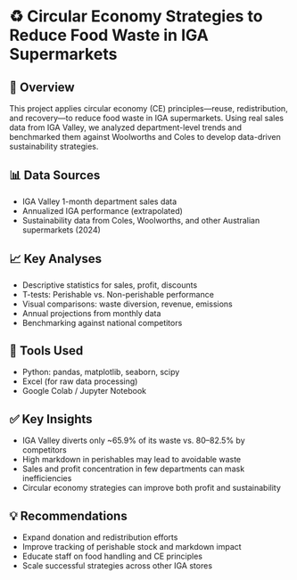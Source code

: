 # ♻️ Circular Economy Strategies to Reduce Food Waste in IGA Supermarkets

## 📌 Overview
This project applies circular economy (CE) principles—reuse, redistribution, and recovery—to reduce food waste in IGA supermarkets. Using real sales data from IGA Valley, we analyzed department-level trends and benchmarked them against Woolworths and Coles to develop data-driven sustainability strategies.

## 📊 Data Sources
- IGA Valley 1-month department sales data
- Annualized IGA performance (extrapolated)
- Sustainability data from Coles, Woolworths, and other Australian supermarkets (2024)

## 📈 Key Analyses
- Descriptive statistics for sales, profit, discounts
- T-tests: Perishable vs. Non-perishable performance
- Visual comparisons: waste diversion, revenue, emissions
- Annual projections from monthly data
- Benchmarking against national competitors

## 🔧 Tools Used
- Python: pandas, matplotlib, seaborn, scipy
- Excel (for raw data processing)
- Google Colab / Jupyter Notebook

## ✅ Key Insights
- IGA Valley diverts only ~65.9% of its waste vs. 80–82.5% by competitors
- High markdown in perishables may lead to avoidable waste
- Sales and profit concentration in few departments can mask inefficiencies
- Circular economy strategies can improve both profit and sustainability

## 💡 Recommendations
- Expand donation and redistribution efforts
- Improve tracking of perishable stock and markdown impact
- Educate staff on food handling and CE principles
- Scale successful strategies across other IGA stores


